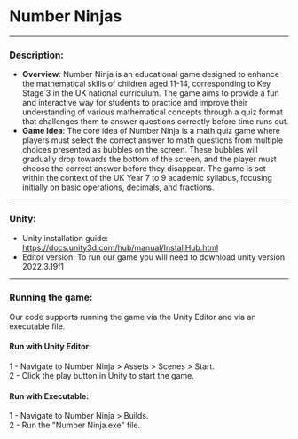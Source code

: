 # Number Ninjas
***

### **Description**:
- **Overview**: Number Ninja is an educational game designed to enhance the mathematical skills of children aged 11-14, corresponding to Key Stage 3 in the UK national curriculum. The game aims to provide a fun and interactive way for students to practice and improve their understanding of various mathematical concepts through a quiz format that challenges them to answer questions correctly before time runs out.
- **Game Idea**: The core idea of Number Ninja is a math quiz game where players must select the correct answer to math questions from multiple choices presented as bubbles on the screen. These bubbles will gradually drop towards the bottom of the screen, and the player must choose the correct answer before they disappear. The game is set within the context of the UK Year 7 to 9 academic syllabus, focusing initially on basic operations, decimals, and fractions.
***

### **Unity**:
- Unity installation guide: https://docs.unity3d.com/hub/manual/InstallHub.html
- Editor version: To run our game you will need to download unity version 2022.3.19f1
***

### Running the game:
Our code supports running the game via the Unity Editor and via an executable file.

#### Run with Unity Editor:
1 - Navigate to Number Ninja > Assets > Scenes > Start.  
2 - Click the play button in Unity to start the game.

#### Run with Executable:
1 - Navigate to Number Ninja > Builds.  
2 - Run the "Number Ninja.exe" file.
